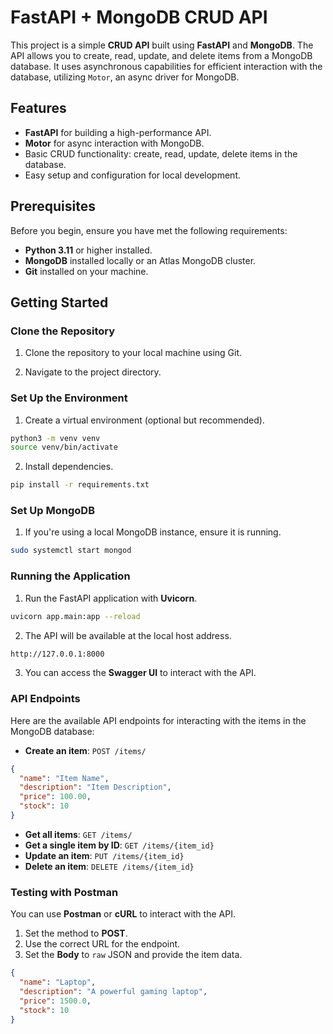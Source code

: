 # FastAPI + MongoDB CRUD API

This project is a simple **CRUD API** built using **FastAPI** and **MongoDB**. The API allows you to create, read, update, and delete items from a MongoDB database. It uses asynchronous capabilities for efficient interaction with the database, utilizing `Motor`, an async driver for MongoDB.

## Features

- **FastAPI** for building a high-performance API.
- **Motor** for async interaction with MongoDB.
- Basic CRUD functionality: create, read, update, delete items in the database.
- Easy setup and configuration for local development.

## Prerequisites

Before you begin, ensure you have met the following requirements:

- **Python 3.11** or higher installed.
- **MongoDB** installed locally or an Atlas MongoDB cluster.
- **Git** installed on your machine.

## Getting Started

### Clone the Repository

1. Clone the repository to your local machine using Git.

2. Navigate to the project directory.

### Set Up the Environment

1. Create a virtual environment (optional but recommended).

```bash
python3 -m venv venv
source venv/bin/activate
```

2. Install dependencies.

```bash
pip install -r requirements.txt
```

### Set Up MongoDB

1. If you're using a local MongoDB instance, ensure it is running.

```bash
sudo systemctl start mongod
```

### Running the Application

1. Run the FastAPI application with **Uvicorn**.

```bash
uvicorn app.main:app --reload
```

2. The API will be available at the local host address.

```bash
http://127.0.0.1:8000
```

3. You can access the **Swagger UI** to interact with the API.

### API Endpoints

Here are the available API endpoints for interacting with the items in the MongoDB database:

- **Create an item**: `POST /items/`
```json
{
  "name": "Item Name",
  "description": "Item Description",
  "price": 100.00,
  "stock": 10
}
```


- **Get all items**: `GET /items/`
- **Get a single item by ID**: `GET /items/{item_id}`
- **Update an item**: `PUT /items/{item_id}`
- **Delete an item**: `DELETE /items/{item_id}`

### Testing with Postman

You can use **Postman** or **cURL** to interact with the API.

1. Set the method to **POST**.
2. Use the correct URL for the endpoint.
3. Set the **Body** to `raw` JSON and provide the item data.

```json
{
  "name": "Laptop",
  "description": "A powerful gaming laptop",
  "price": 1500.0,
  "stock": 10
}
```

